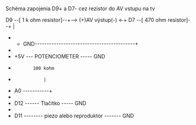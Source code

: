 Schéma zapojenia
D9+ a D7- cez rezistor do AV vstupu na tv
 
 
 
 D9 --[ 1 k ohm resistor]--+--> (+)AV výstup(-) <-+
  D7 --[ 470 ohm resistor]--+                  |
 * *  GND------------------------------------------+
 *  
 *  +5V --- POTENCIOMETER  ----- GND
 *            100 kohm
 *                |
 *  A0 -----------+
 *  
 *  D12 ------ Tlačítko ----- GND
 *  
 *  D11 -------- piezo alebo reproduktor ------- GND 
